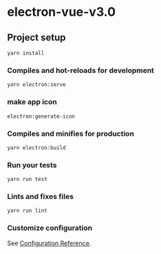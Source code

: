 # electron-vue-v3.0

## Project setup
```
yarn install
```

### Compiles and hot-reloads for development
```
yarn electron:serve
```

### make app icon
```
electron:generate-icon
```

### Compiles and minifies for production
```
yarn electron:build 
```

### Run your tests
```
yarn run test
```

### Lints and fixes files
```
yarn run lint
```

### Customize configuration
See [Configuration Reference](https://cli.vuejs.org/config/).
